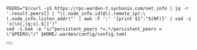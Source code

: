---
---

<div class="code-block-wrapper"><!-- Note: Change nodename and $HOME/.binary -->
  <pre><code>PEERS="$(curl -sS https://rpc-warden-t.sychonix.com/net_info | jq -r '.result.peers[] | "\(.node_info.id)@\(.remote_ip):\(.node_info.listen_addr)"' | awk -F ':' '{print $1":"$(NF)}' | sed -z 's|\n|,|g;s|.$||')"
sed -i.bak -e "s/^persistent_peers *=.*/persistent_peers = \"$PEERS\"/" $HOME/.warden/config/config.toml</code></pre>
  <button class="copy-btn"><i class="fas fa-copy"></i></button><!-- Note: Change nodename and $HOME/.binary -->
</div>
